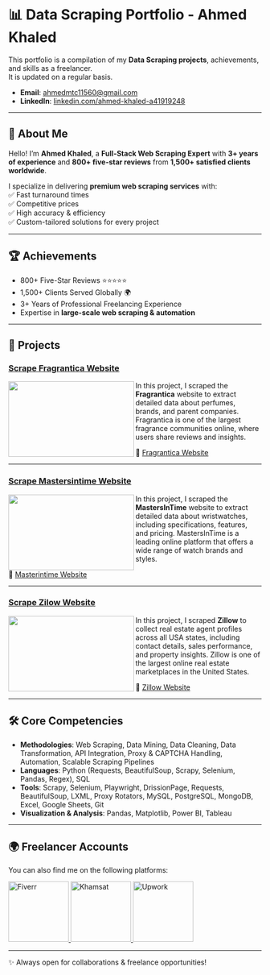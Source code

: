 # 📊 Data Scraping Portfolio - Ahmed Khaled  

This portfolio is a compilation of my **Data Scraping projects**, achievements, and skills as a freelancer.  
It is updated on a regular basis.  

- **Email**: [ahmedmtc11560@gmail.com](mailto:ahmedmtc11560@gmail.com)  
- **LinkedIn**: [linkedin.com/ahmed-khaled-a41919248](https://www.linkedin.com/in/ahmed-khaled-a41919248/)  

---

## 👋 About Me  
Hello! I’m **Ahmed Khaled**, a **Full-Stack Web Scraping Expert** with **3+ years of experience** and **800+ five-star reviews** from **1,500+ satisfied clients worldwide**.  

I specialize in delivering **premium web scraping services** with:  
✅ Fast turnaround times  
✅ Competitive prices  
✅ High accuracy & efficiency  
✅ Custom-tailored solutions for every project  

---

## 🏆 Achievements  
- 800+ Five-Star Reviews ⭐⭐⭐⭐⭐  
- 1,500+ Clients Served Globally 🌍  
- 3+ Years of Professional Freelancing Experience  
- Expertise in **large-scale web scraping & automation**  

---

## 📂 Projects  

### [Scrape Fragrantica Website](https://github.com/ahmedkhaled115/Fragrantica_Scraping)  
<img align="left" width="250" height="150" src="https://th.bing.com/th/id/R.04b9f6cc67d3f4da2ecfc5686d8a8fb1?rik=vN%2bZhmtq8gLQmw&pid=ImgRaw&r=0">  

In this project, I scraped the **Fragrantica** website to extract detailed data about perfumes, brands, and parent companies.  
Fragrantica is one of the largest fragrance communities online, where users share reviews and insights.  

🔗 [Fragrantica Website](https://www.fragrantica.com/)  

---

### [Scrape Mastersintime Website](https://github.com/ahmedkhaled115/Mastersintime.com-scraping-watch)  
<img align="left" width="250" height="150" src="https://media.hollandwatchgroup.com/hwg:staging_pub/media-formats/output/bes/tse/lle/rsb/ann/er/bestsellersbanner-19607-11-x.jpg">  

In this project, I scraped the **MastersInTime** website to extract detailed data about wristwatches, including specifications, features, and pricing. MastersInTime is a leading online platform that offers a wide range of watch brands and styles.  

🔗 [Masterintime Website](https://www.mastersintime.com/)  

---

### [Scrape Zilow Website](https://github.com/ahmedkhaled115/Zillow-Agent-Scraping-for-USA-States)  
<img align="left" width="250" height="150" src="https://tse1.mm.bing.net/th/id/OIP.ABHliBeNLMq-MaMeGUZA9wHaEK?rs=1&pid=ImgDetMain&o=7&rm=3">  

In this project, I scraped **Zillow** to collect real estate agent profiles across all USA states, including contact details, sales performance, and property insights. Zillow is one of the largest online real estate marketplaces in the United States. 

🔗 [Zillow Website](https://www.zillow.com/professionals/real-estate-agent-reviews/)  

---

## 🛠 Core Competencies  

- **Methodologies**: Web Scraping, Data Mining, Data Cleaning, Data Transformation, API Integration, Proxy & CAPTCHA Handling, Automation, Scalable Scraping Pipelines  
- **Languages**: Python (Requests, BeautifulSoup, Scrapy, Selenium, Pandas, Regex), SQL  
- **Tools**: Scrapy, Selenium, Playwright, DrissionPage, Requests, BeautifulSoup, LXML, Proxy Rotators, MySQL, PostgreSQL, MongoDB, Excel, Google Sheets, Git  
- **Visualization & Analysis**: Pandas, Matplotlib, Power BI, Tableau  

---

## 🌍 Freelancer Accounts  

You can also find me on the following platforms:  

<p align="left">
  <a href="https://www.fiverr.com/ahmedkhaled160?public_mode=true" target="_blank">
    <img src="https://cdn.worldvectorlogo.com/logos/fiverr-1.svg" alt="Fiverr" width="120"/>
  </a>  

  <a href="https://khamsat.com/user/ahmed11560" target="_blank">
    <img src="https://www.tizdeet.com/wp-content/uploads/2021/09/khamsat.png" alt="Khamsat" width="120"/>
  </a>  

  <a href="https://www.upwork.com/freelancers/~01015f3348d2532c01?viewMode=1" target="_blank">
    <img src="https://cdn-icons-png.flaticon.com/512/15527/15527365.png" alt="Upwork" width="120"/>
  </a>  
</p>  

---

✨ Always open for collaborations & freelance opportunities!  
